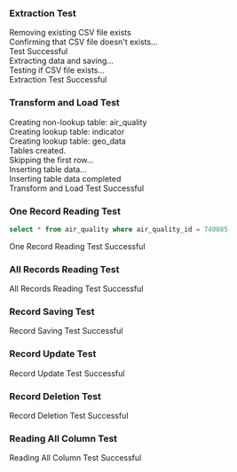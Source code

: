 ### Extraction Test ### 
Removing existing CSV file exists <br />Confirming that CSV file doesn't exists... <br />Test Successful <br />Extracting data and saving... <br />Testing if CSV file exists... <br />Extraction Test Successful


### Transform and Load Test ### 
Creating non-lookup table: air_quality <br />Creating lookup table: indicator <br />Creating lookup table: geo_data <br />Tables created. <br />Skipping the first row... <br />Inserting table data... <br />Inserting table data completed <br />Transform and Load Test Successful


### One Record Reading Test ### 

```sql
select * from air_quality where air_quality_id = 740885
```

One Record Reading Test Successful


### All Records Reading Test ### 
All Records Reading Test Successful


### Record Saving Test ### 
Record Saving Test Successful


### Record Update Test ### 
Record Update Test Successful


### Record Deletion Test ### 
Record Deletion Test Successful


### Reading All Column Test ### 
Reading All Column Test Successful



